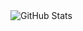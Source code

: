 <img src="https://github-readme-stats.vercel.app/api?username=Abduboriy1&show_icons=true&theme=flag-india" alt="GitHub Stats" />

<!--
 # Welcome to my Github 🪴 
<p align="center">
  <a href="https://github.com/Abduboriy1">
    <img src="https://readme-typing-svg.demolab.com?font=Fira+Code&weight=100&size=35&duration=4997&pause=1000&color=1DB954&center=true&vCenter=true&width=435&lines=Luan+Nguyen+" alt="Typing SVG" />
  </a>
</p>
<p align="center">
  <a href="https://git.io/typing-svg">
    <img src="https://readme-typing-svg.demolab.com?font=Fira+Code&weight=100&size=16&duration=3000&pause=1000&color=FF671F&background=212121&center=true&vCenter=true&width=435&lines=Full-stack+Developer+and+UX%2FUI+Designer" alt="Typing SVG" />
  </a>
</p>
<table align="center">
  <tr>
    <td>
      <img src="https://media.giphy.com/media/2SYqgPxMm2kbVe3y02/giphy.gif" alt="Aesthetic Anime GIF" width="350"/> 
    </td>
    <td>
      <img src="https://github-readme-stats.vercel.app/api?username=Abduboriy1&show_icons=true&theme=flag-india" alt="GitHub Stats" />
      <br />
      <img src="https://streak-stats.demolab.com?user=Abduboriy1&theme=flag-india" alt="GitHub Streak" />
      <br />
  </tr>
</table>


<!-- [![Abduboriy1's github activity graph](https://github-readme-activity-graph.vercel.app/graph?username=Abduboriy1&bg_color=FFFFFF&line=1db954&title_color=1db954&color=FF671F)](https://github.com/Abduboriy1) -->

<!--
## Featured Repos 🍳 
[![Mine Alliance](https://github-readme-stats.vercel.app/api/pin/?username=Abduboriy1&repo=Mine-Alliance&theme=flag-india)](https://github.com/Abduboriy1/Mine-Alliance) 
[![Board Game Cafe Website](https://github-readme-stats.vercel.app/api/pin/?username=Abduboriy1&repo=Board-Game-Cafe-Website&theme=flag-india)](https://github.com/Abduboriy1/Board-Game-Cafe-Website) 

-->
